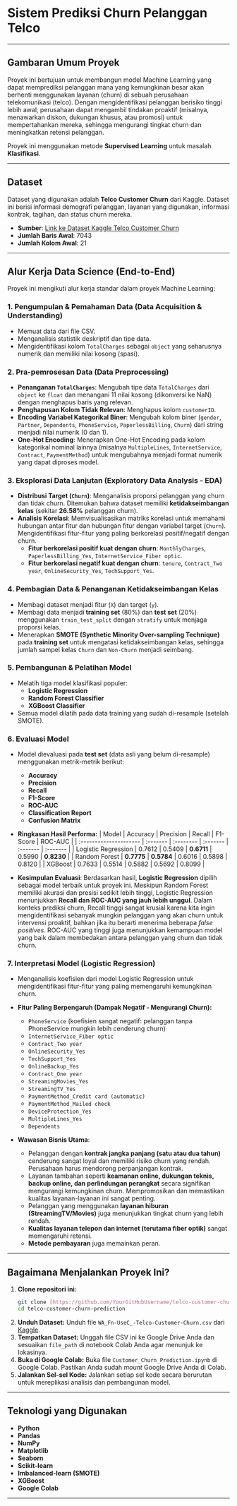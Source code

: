 # Sistem Prediksi Churn Pelanggan Telco

---

## Gambaran Umum Proyek

Proyek ini bertujuan untuk membangun model Machine Learning yang dapat memprediksi pelanggan mana yang kemungkinan besar akan berhenti menggunakan layanan (churn) di sebuah perusahaan telekomunikasi (telco). Dengan mengidentifikasi pelanggan berisiko tinggi lebih awal, perusahaan dapat mengambil tindakan proaktif (misalnya, menawarkan diskon, dukungan khusus, atau promosi) untuk mempertahankan mereka, sehingga mengurangi tingkat churn dan meningkatkan retensi pelanggan.

Proyek ini menggunakan metode **Supervised Learning** untuk masalah **Klasifikasi**.

---

## Dataset

Dataset yang digunakan adalah **Telco Customer Churn** dari Kaggle. Dataset ini berisi informasi demografi pelanggan, layanan yang digunakan, informasi kontrak, tagihan, dan status churn mereka.

* **Sumber**: [Link ke Dataset Kaggle Telco Customer Churn](https://www.kaggle.com/datasets/blastchar/telco-customer-churn)
* **Jumlah Baris Awal**: 7043
* **Jumlah Kolom Awal**: 21

---

## Alur Kerja Data Science (End-to-End)

Proyek ini mengikuti alur kerja standar dalam proyek Machine Learning:

### 1. Pengumpulan & Pemahaman Data (Data Acquisition & Understanding)
* Memuat data dari file CSV.
* Menganalisis statistik deskriptif dan tipe data.
* Mengidentifikasi kolom `TotalCharges` sebagai `object` yang seharusnya numerik dan memiliki nilai kosong (spasi).

### 2. Pra-pemrosesan Data (Data Preprocessing)
* **Penanganan `TotalCharges`**: Mengubah tipe data `TotalCharges` dari `object` ke `float` dan menangani 11 nilai kosong (dikonversi ke NaN) dengan menghapus baris yang relevan.
* **Penghapusan Kolom Tidak Relevan**: Menghapus kolom `customerID`.
* **Encoding Variabel Kategorikal Biner**: Mengubah kolom biner (`gender`, `Partner`, `Dependents`, `PhoneService`, `PaperlessBilling`, `Churn`) dari string menjadi nilai numerik (0 dan 1).
* **One-Hot Encoding**: Menerapkan One-Hot Encoding pada kolom kategorikal nominal lainnya (misalnya `MultipleLines`, `InternetService`, `Contract`, `PaymentMethod`) untuk mengubahnya menjadi format numerik yang dapat diproses model.

### 3. Eksplorasi Data Lanjutan (Exploratory Data Analysis - EDA)
* **Distribusi Target (`Churn`)**: Menganalisis proporsi pelanggan yang churn dan tidak churn. Ditemukan bahwa dataset memiliki **ketidakseimbangan kelas** (sekitar **26.58%** pelanggan churn).
* **Analisis Korelasi**: Memvisualisasikan matriks korelasi untuk memahami hubungan antar fitur dan hubungan fitur dengan variabel target (`Churn`). Mengidentifikasi fitur-fitur yang paling berkorelasi positif/negatif dengan churn.
    * **Fitur berkorelasi positif kuat dengan churn**: `MonthlyCharges`, `PaperlessBilling_Yes`, `InternetService_Fiber optic`.
    * **Fitur berkorelasi negatif kuat dengan churn**: `tenure`, `Contract_Two year`, `OnlineSecurity_Yes`, `TechSupport_Yes`.

### 4. Pembagian Data & Penanganan Ketidakseimbangan Kelas
* Membagi dataset menjadi fitur (`X`) dan target (`y`).
* Membagi data menjadi **training set** (80%) dan **test set** (20%) menggunakan `train_test_split` dengan `stratify` untuk menjaga proporsi kelas.
* Menerapkan **SMOTE (Synthetic Minority Over-sampling Technique)** pada **training set** untuk mengatasi ketidakseimbangan kelas, sehingga jumlah sampel kelas `Churn` dan `Non-Churn` menjadi seimbang.

### 5. Pembangunan & Pelatihan Model
* Melatih tiga model klasifikasi populer:
    * **Logistic Regression**
    * **Random Forest Classifier**
    * **XGBoost Classifier**
* Semua model dilatih pada data training yang sudah di-resample (setelah SMOTE).

### 6. Evaluasi Model
* Model dievaluasi pada **test set** (data asli yang belum di-resample) menggunakan metrik-metrik berikut:
    * **Accuracy**
    * **Precision**
    * **Recall**
    * **F1-Score**
    * **ROC-AUC**
    * **Classification Report**
    * **Confusion Matrix**

* **Ringkasan Hasil Performa:**
    | Model                  | Accuracy | Precision | Recall   | F1-Score | ROC-AUC  |
    | :--------------------- | :------- | :-------- | :------- | :------- | :------- |
    | Logistic Regression    | 0.7612   | 0.5409    | **0.6711** | 0.5990   | **0.8230** |
    | Random Forest          | **0.7775** | **0.5784** | 0.6016   | 0.5898   | 0.8120 |
    | XGBoost                | 0.7633   | 0.5514    | 0.5882   | 0.5692   | 0.8099 |

* **Kesimpulan Evaluasi**:
    Berdasarkan hasil, **Logistic Regression** dipilih sebagai model terbaik untuk proyek ini. Meskipun Random Forest memiliki akurasi dan presisi sedikit lebih tinggi, Logistic Regression menunjukkan **Recall dan ROC-AUC yang jauh lebih unggul**. Dalam konteks prediksi churn, Recall tinggi sangat krusial karena kita ingin mengidentifikasi sebanyak mungkin pelanggan yang akan churn untuk intervensi proaktif, bahkan jika itu berarti menerima beberapa *false positives*. ROC-AUC yang tinggi juga menunjukkan kemampuan model yang baik dalam membedakan antara pelanggan yang churn dan tidak churn.

### 7. Interpretasi Model (Logistic Regression)
* Menganalisis koefisien dari model Logistic Regression untuk mengidentifikasi fitur-fitur yang paling memengaruhi kemungkinan churn.

* **Fitur Paling Berpengaruh (Dampak Negatif - Mengurangi Churn):**
    * `PhoneService` (koefisien sangat negatif: pelanggan tanpa PhoneService mungkin lebih cenderung churn)
    * `InternetService_Fiber optic`
    * `Contract_Two year`
    * `OnlineSecurity_Yes`
    * `TechSupport_Yes`
    * `OnlineBackup_Yes`
    * `Contract_One year`
    * `StreamingMovies_Yes`
    * `StreamingTV_Yes`
    * `PaymentMethod_Credit card (automatic)`
    * `PaymentMethod_Mailed check`
    * `DeviceProtection_Yes`
    * `MultipleLines_Yes`
    * `Dependents`

* **Wawasan Bisnis Utama**:
    * Pelanggan dengan **kontrak jangka panjang (satu atau dua tahun)** cenderung sangat loyal dan memiliki risiko churn yang rendah. Perusahaan harus mendorong perpanjangan kontrak.
    * Layanan tambahan seperti **keamanan online, dukungan teknis, backup online, dan perlindungan perangkat** secara signifikan mengurangi kemungkinan churn. Mempromosikan dan memastikan kualitas layanan-layanan ini sangat penting.
    * Pelanggan yang menggunakan **layanan hiburan (StreamingTV/Movies)** juga menunjukkan tingkat churn yang lebih rendah.
    * **Kualitas layanan telepon dan internet (terutama fiber optik)** sangat memengaruhi retensi.
    * **Metode pembayaran** juga memainkan peran.

---

## Bagaimana Menjalankan Proyek Ini?

1.  **Clone repositori ini:**
    ```bash
    git clone [https://github.com/YourGitHubUsername/telco-customer-churn-prediction.git](https://github.com/YourGitHubUsername/telco-customer-churn-prediction.git)
    cd telco-customer-churn-prediction
    ```
2.  **Unduh Dataset:**
    Unduh file `WA_Fn-UseC_-Telco-Customer-Churn.csv` dari [Kaggle](https://www.kaggle.com/datasets/blastchar/telco-customer-churn).
3.  **Tempatkan Dataset:**
    Unggah file CSV ini ke Google Drive Anda dan sesuaikan `file_path` di notebook Colab Anda agar menunjuk ke lokasinya.
4.  **Buka di Google Colab:**
    Buka file `Customer_Churn_Prediction.ipynb` di Google Colab. Pastikan Anda sudah *mount* Google Drive Anda di Colab.
5.  **Jalankan Sel-sel Kode:**
    Jalankan setiap sel kode secara berurutan untuk mereplikasi analisis dan pembangunan model.

---

## Teknologi yang Digunakan

* **Python**
* **Pandas**
* **NumPy**
* **Matplotlib**
* **Seaborn**
* **Scikit-learn**
* **Imbalanced-learn (SMOTE)**
* **XGBoost**
* **Google Colab**

---
